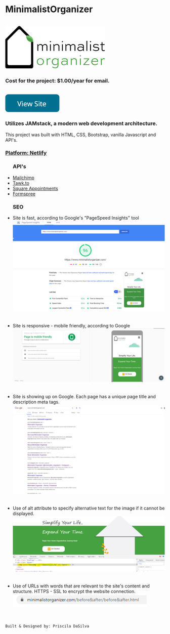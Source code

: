 # MinimalistOrganizer
 <br>
 <a href="https://www.minimalistorganizer.com/"><img  src="images/Logo.png" alt=""></a>
 <br>
 <h3>Cost for the project: $1.00/year for email.</h3>
 <br>
<a href="https://www.minimalistorganizer.com/"><img  src="images/button.png" alt=""></a>
  <h3>Utilizes JAMstack, a modern web development architecture.</h3>
    This project was built with HTML, CSS, Bootstrap, vanilla Javascript and API's.
    <a href="https://www.netlify.com/"><h3>Platform:<b> Netlify</b></h3></a>
    <ul><h3><b>API's</b></h3>
      <a href="https://mailchimp.com/"><li>Mailchimp</li></a>
      <a href="https://www.tawk.to/"><li>Tawk.to</li></a>
      <a href="https://squareup.com/us/en/appointments"><li>Square Appointments</li></a>
      <a href="https://formspree.io/"><li>Formspree</li></a> 
    </ul>
     <ul><h3><b>SEO</b></h3>
      <li>Site is fast, according to Google's "PageSpeed Insights" tool<br>
        <img src="images/pageSpeedInsights.png" alt=""></li>
  <br>
  <br>
      <li>Site is responsive - mobile friendly, according to Google<br>
        <img src="images/mobileFriendly.png" alt=""></li>
   <br>
  <br>
      <li>Site is showing up on Google. Each page has a unique page title and description meta tags.<br>
        <img src="images/googleSearch.png" alt=""></li>
   <br>
  <br>
      <li>Use of alt attribute to specify alternative text for the image if it cannot be displayed.<br>
        <img src="images/alt_tag.PNG" alt=""></li>
   <br>
  <br>
      <li>Use of URLs with words that are relevant to the site's content and structure. HTTPS - SSL to encrypt the website connection.<br>
        <img src="images/Capture.PNG" alt=""></li>
   <br>
  <br>
    </ul>
    
    Built & Designed by: Priscila DaSilva
    
